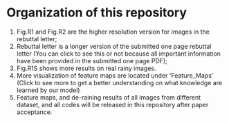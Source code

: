 # Organization of this repository
1. Fig.R1 and Fig.R2 are the higher resolution version for images in the rebuttal letter;
2. Rebuttal letter is a longer version of the submitted one page rebuttal letter (You can click to see this or not because all important    information have been provided in the submitted one page PDF);
3. Fig.R1S shows more results on real rainy images.
4. More visualization of feature maps are located under 'Feature_Maps' (Click to see more to get a better understanding on what knowledge are learned by our model)
5. Feature maps, and de-raining results of all images from different dataset,  and all codes will be released in this repository after paper acceptance.
